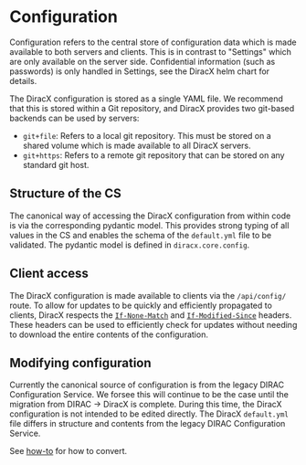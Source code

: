 # Configuration

Configuration refers to the central store of configuration data which is made available to both servers and clients.
This is in contrast to "Settings" which are only available on the server side.
Confidential information (such as passwords) is only handled in Settings, see the DiracX helm chart for details.

The DiracX configuration is stored as a single YAML file.
We recommend that this is stored within a Git repository, and DiracX provides two git-based backends can be used by servers:

* `git+file`: Refers to a local git repository. This must be stored on a shared volume which is made available to all DiracX servers.
* `git+https`: Refers to a remote git repository that can be stored on any standard git host.

## Structure of the CS

The canonical way of accessing the DiracX configuration from within code is via the corresponding pydantic model.
This provides strong typing of all values in the CS and enables the schema of the `default.yml` file to be validated.
The pydantic model is defined in `diracx.core.config`.

## Client access

The DiracX configuration is made available to clients via the `/api/config/` route.
To allow for updates to be quickly and efficiently propagated to clients, DiracX respects the [`If-None-Match`](https://developer.mozilla.org/en-US/docs/Web/HTTP/Headers/If-None-Match) and [`If-Modified-Since`](https://developer.mozilla.org/en-US/docs/Web/HTTP/Headers/If-Modified-Since) headers.
These headers can be used to efficiently check for updates without needing to download the entire contents of the configuration.

## Modifying configuration

Currently the canonical source of configuration is from the legacy DIRAC Configuration Service.
We forsee this will continue to be the case until the migration from DIRAC -> DiracX is complete.
During this time, the DiracX configuration is not intended to be edited directly.
The DiracX `default.yml` file differs in structure and contents from the legacy DIRAC Configuration Service.

See [how-to](../how-to/convert_cs.md) for how to convert.
